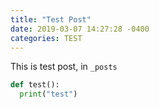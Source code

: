 ```yaml
---
title: "Test Post"
date: 2019-03-07 14:27:28 -0400
categories: TEST
---
```


This is test post, in `_posts`

```python
def test():
  print("test")
```

